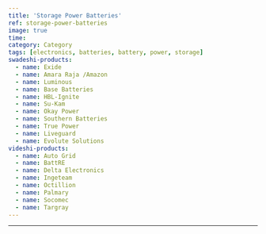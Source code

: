 ```yaml
---
title: 'Storage Power Batteries'
ref: storage-power-batteries
image: true
time: 
category: Category
tags: [electronics, batteries, battery, power, storage]
swadeshi-products:
  - name: Exide
  - name: Amara Raja /Amazon
  - name: Luminous
  - name: Base Batteries
  - name: HBL-Ignite
  - name: Su-Kam
  - name: Okay Power
  - name: Southern Batteries
  - name: True Power 
  - name: Liveguard
  - name: Evolute Solutions
videshi-products:
  - name: Auto Grid
  - name: BattRE
  - name: Delta Electronics
  - name: Ingeteam
  - name: Octillion
  - name: Palmary
  - name: Socomec
  - name: Targray
---
```





---


